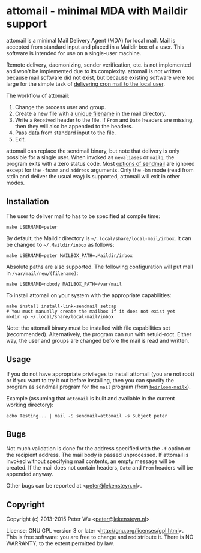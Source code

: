 attomail - minimal MDA with Maildir support
============================================

attomail is a minimal Mail Delivery Agent (MDA) for local mail. Mail is
accepted from standard input and placed in a Maildir box of a user. This
software is intended for use on a single-user machine.

Remote delivery, daemonizing, sender verification, etc. is not implemented and
won't be implemented due to its complexity. attomail is not written because
mail software did not exist, but because existing software were too large for
the simple task of [delivering cron mail to the local user][1].

The workflow of attomail:

 1. Change the process user and group.
 2. Create a new file with a [unique filename][2] in the mail directory.
 3. Write a `Received` header to the file. If `From` and `Date` headers are
    missing, then they will also be appended to the headers.
 4. Pass data from standard input to the file.
 5. Exit.

attomail can replace the sendmail binary, but note that delivery is only
possible for a single user. When invoked as `newaliases` or `mailq`, the program
exits with a zero status code. Most [options of sendmail][3] are ignored except
for the `-fname` and `address` arguments. Only the `-bm` mode (read from stdin and
deliver the usual way) is supported, attomail will exit in other modes.


Installation
------------
The user to deliver mail to has to be specified at compile time:

    make USERNAME=peter

By default, the Maildir directory is `~/.local/share/local-mail/inbox`. It can
be changed to `~/.Maildir/inbox` as follows:

    make USERNAME=peter MAILBOX_PATH=.Maildir/inbox

Absolute paths are also supported. The following configuration will put mail in
`/var/mail/new/(filename)`:

    make USERNAME=nobody MAILBOX_PATH=/var/mail

To install attomail on your system with the appropriate capabilities:

    make install install-link-sendmail setcap
    # You must manually create the mailbox if it does not exist yet
    mkdir -p ~/.local/share/local-mail/inbox

Note: the attomail binary must be installed with file capabilities set
(recommended). Alternatively, the program can run with setuid-root. Either way,
the user and groups are changed before the mail is read and written.


Usage
-----
If you do not have appropriate privileges to install attomail (you are not
root) or if you want to try it out before installing, then you can specify
the program as sendmail program for the `mail` program (from
[`heirloom-mailx`][2]).

Example (assuming that `attomail` is built and available in the current working
directory):

    echo Testing... | mail -S sendmail=attomail -s Subject peter


Bugs
----
Not much validation is done for the address specified with the `-f` option or
the recipient address. The mail body is passed unprocessed. If attomail is
invoked without specifying mail contents, an empty message will be created. If
the mail does not contain headers, `Date` and `From` headers will be appended
anyway.

Other bugs can be reported at &lt;peter@lekensteyn.nl&gt;.


Copyright
---------
Copyright (c) 2013-2015 Peter Wu &lt;peter@lekensteyn.nl&gt;

License: GNU GPL version 3 or later &lt;http://gnu.org/licenses/gpl.html&gt;.
This is free software: you are free to change and redistribute it. There is NO
WARRANTY, to the extent permitted by law.


 [1]: http://unix.stackexchange.com/q/82093/8250
 [2]: http://heirloom.sourceforge.net/mailx.html
 [3]: http://www.sendmail.org/~ca/email/man/sendmail.html
